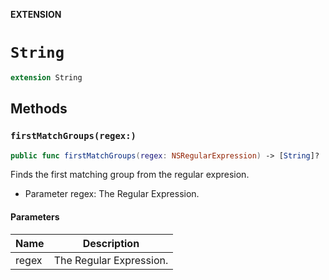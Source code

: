 **EXTENSION**

# `String`
```swift
extension String
```

## Methods
### `firstMatchGroups(regex:)`

```swift
public func firstMatchGroups(regex: NSRegularExpression) -> [String]?
```

Finds the first matching group from the regular expresion.
- Parameter regex: The Regular Expression.

#### Parameters

| Name | Description |
| ---- | ----------- |
| regex | The Regular Expression. |